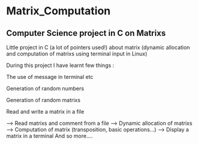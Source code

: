 # Matrix_Computation

<h2> Computer Science project in C on Matrixs </h2>	

Little project in C (a lot of pointers used!) about matrix (dynamic allocation and computation of matrixs using terminal input in Linux)

During this project I have learnt few things : 

<p> The use of message in terminal etc </p>
<p> Generation of random numbers </p>
<p> Generation of random matrixs </p>
<p> Read and write a matrix in a file </p>
--> Read matrixs and comment from a file
--> Dynamic allocation of matrixs
--> Computation of matrix (transposition, basic operations...)
--> Display a matrix in a terminal
And so more....
